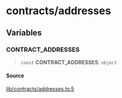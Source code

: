 # contracts/addresses

## Variables

### CONTRACT\_ADDRESSES

> `const` **CONTRACT\_ADDRESSES**: `object`

#### Source

[lib/contracts/addresses.ts:5](https://github.com/PufferFinance/puffer-sdk/blob/196b7e461a2a59916f5ea68aba60322039473a5c/lib/contracts/addresses.ts#L5)
